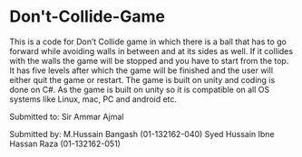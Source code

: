 # Don't-Collide-Game
This is a code for Don’t Collide game in which there is a ball that has to go forward while avoiding walls in between and at its sides as well. If it collides with the walls the game will be stopped and you have to start from the top.
It has five levels after which the game will be finished and the user will either quit the game or restart.
The game is built on unity and coding is done on C#. As the game is built on unity so it is compatible on all OS systems like Linux, mac, PC and android etc.

Submitted to: Sir Ammar Ajmal

Submitted by: M.Hussain Bangash             (01-132162-040)
              Syed Hussain Ibne Hassan Raza (01-132162-051)
